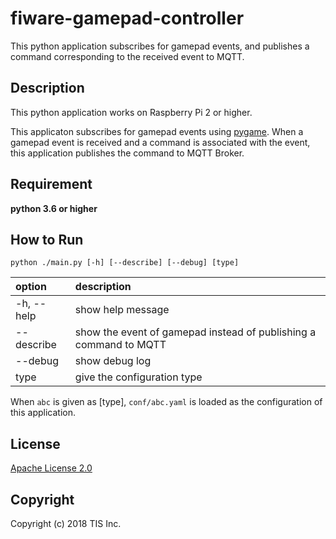 # fiware-gamepad-controller
This python application subscribes for gamepad events, and publishes a command corresponding to the received event to MQTT.

## Description
This python application works on Raspberry Pi 2 or higher.

This applicaton subscribes for gamepad events using [pygame](https://www.pygame.org/docs/). When a gamepad event is received and a command is associated with the event, this application publishes the command to MQTT Broker.

## Requirement

**python 3.6 or higher**

## How to Run

`python ./main.py [-h] [--describe] [--debug] [type]`

|option|description|
|:--|:--|
|-h, --help|show help message|
|--describe|show the event of gamepad instead of publishing a command to MQTT|
|--debug|show debug log|
|type|give the configuration type|

When `abc` is given as [type], `conf/abc.yaml` is loaded as the configuration of this application.

## License

[Apache License 2.0](/LICENSE)

## Copyright
Copyright (c) 2018 TIS Inc.
